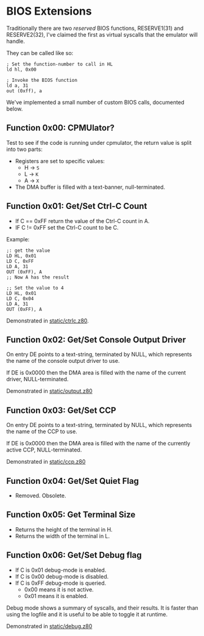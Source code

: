 # BIOS Extensions

Traditionally there are two _reserved_ BIOS functions, RESERVE1(31) and RESERVE2(32), I've claimed the first as virtual syscalls that the emulator will handle.

They can be called like so:

    ; Set the function-number to call in HL
    ld hl, 0x00

    ; Invoke the BIOS function
    ld a, 31
    out (0xff), a

We've implemented a small number of custom BIOS calls, documented below.



## Function 0x00: CPMUlator?

Test to see if the code is running under cpmulator, the return value is split into two parts:

* Registers are set to specific values:
  * H -> `S`
  * L -> `K`
  * A -> `X`
* The DMA buffer is filled with a text-banner, null-terminated.



## Function 0x01: Get/Set Ctrl-C Count

* If C == 0xFF return the value of the Ctrl-C count in A.
* IF C != 0xFF set the Ctrl-C count to be C.

Example:

    ;: get the value
    LD HL, 0x01
    LD C, 0xFF
    LD A, 31
    OUT (0xFF), A
    ;; Now A has the result

    ;; Set the value to 4
    LD HL, 0x01
    LD C, 0x04
    LD A, 31
    OUT (0xFF), A

Demonstrated in [static/ctrlc.z80](static/ctrlc.z80).



## Function 0x02: Get/Set Console Output Driver

On entry DE points to a text-string, terminated by NULL, which represents the name of the
console output driver to use.

If DE is 0x0000 then the DMA area is filled with the name of the current driver, NULL-terminated.

Demonstrated in [static/output.z80](static/output.z80)



## Function 0x03: Get/Set CCP

On entry DE points to a text-string, terminated by NULL, which represents the name of the
CCP to use.

If DE is 0x0000 then the DMA area is filled with the name of the currently active CCP, NULL-terminated.

Demonstrated in [static/ccp.z80](static/ccp.z80)



## Function 0x04: Get/Set Quiet Flag

* Removed.  Obsolete.



## Function 0x05: Get Terminal Size

* Returns the height of the terminal in H.
* Returns the width of the terminal in L.



## Function 0x06: Get/Set Debug flag

* If C is 0x01 debug-mode is enabled.
* If C is 0x00 debug-mode is disabled.
* If C is 0xFF debug-mode is queried.
   * 0x00 means it is not active.
   * 0x01 means it is enabled.

Debug mode shows a summary of syscalls, and their results.  It is faster
than using the logfile and it is useful to be able to toggle it at runtime.

Demonstrated in [static/debug.z80](static/debug.z80)
